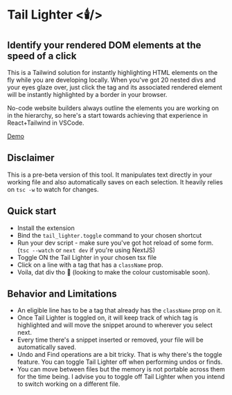 # Tail Lighter <🕯️/>
## Identify your rendered DOM elements at the speed of a click
This is a Tailwind solution for instantly highlighting HTML elements on the fly while you are developing locally.
When you've got 20 nested divs and your eyes glaze over, just click the tag and its associated rendered element will be instantly highlighted by a border in your browser.

No-code website builders always outline the elements you are working on in the hierarchy, so here's a start towards achieving that experience in React+Tailwind in VSCode.

[Demo](https://user-images.githubusercontent.com/18678490/198547259-1e66b7a6-ab03-4743-8530-49f7540a3e98.mp4)

## Disclaimer
This is a pre-beta version of this tool. It manipulates text directly in your working file and also automatically saves on each selection. It heavily relies on `tsc -w` to watch for changes.

## Quick start
- Install the extension
- Bind the `tail_lighter.toggle` command to your chosen shortcut
- Run your dev script - make sure you've got hot reload of some form. (`tsc --watch` or `next dev` if you're using NextJS)
- Toggle ON the Tail Lighter in your chosen tsx file
- Click on a line with a tag that has a `className` prop.
- Voila, dat div tho 🤘 (looking to make the colour customisable soon).


## Behavior and Limitations
- An eligible line has to be a tag that already has the `className` prop on it.
- Once Tail Lighter is toggled on, it will keep track of which tag is highlighted and will move the snippet around to wherever you select next.
- Every time there's a snippet inserted or removed, your file will be automatically saved.
- Undo and Find operations are a bit tricky. That is why there's the toggle feature. You can toggle Tail Lighter off when performing undos or finds.
- You can move between files but the memory is not portable across them for the time being. I advise you to toggle off Tail Lighter when you intend to switch working on a different file.

